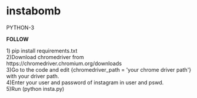 # instabomb

PYTHON-3

**FOLLOW**
<div>
  <p>
1) pip install requirements.txt<br>
2)Download chromedriver from https://chromedriver.chromium.org/downloads<br>
3)Go to the code and edit {chromedriver_path = 'your chrome driver path'} with your driver path.<br>
4)Enter your user and password of instagram in user and pswd.<br>
5)Run (python insta.py)<br>
  </p>
</div>
